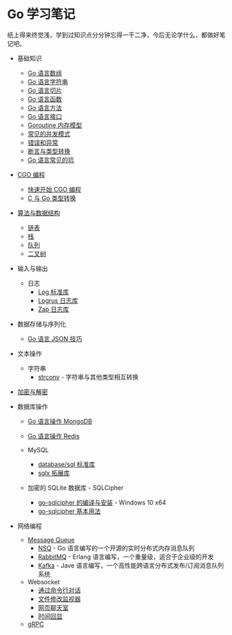 # Go 学习笔记

纸上得来终觉浅，学到过知识点分分钟忘得一干二净，今后无论学什么，都做好笔记吧。

- 基础知识
    - [Go 语言数组](base/array.md)
    - [Go 语言字符串](base/string.md)
    - [Go 语言切片](base/slice.md)
    - [Go 语言函数](base/func.md)
    - [Go 语言方法](base/method.md)
    - [Go 语言接口](base/interface.md)
    - [Goroutine 内存模型](base/goroutine.md)
    - [常见的并发模式](base/concurrent.md)
    - [错误和异常](base/error.md)
    - [断言与类型转换](base/assert.md)
    - [Go 语言常见的坑](base/note.md)

- [CGO 编程](cgo/README.md)
  - [快速开始 CGO 编程](cgo/quick/README.md)
  - [C 与 Go 类型转换](cgo/type/README.md)

- [算法与数据结构](algorithm/README.md)
  - [链表](algorithm/struct/link/README.md)
  - [栈](algorithm/struct/stack/README.md)
  - [队列](algorithm/struct/queue/README.md)
  - [二叉树](algorithm/struct/tree/README.md)

- 输入与输出
    - 日志
        - [Log 标准库](io/log/log.md)
        - [Logrus 日志库](io/log/logrus.md)
        - [Zap 日志库](io/log/zap.md)

- 数据存储与序列化
    - [Go 语言 JSON 技巧](storage/json/README.md)

- 文本操作
    - 字符串
        - [strconv](strings/strconv.md) - 字符串与其他类型相互转换

- [加密与解密](encrypt/README.md)

- 数据库操作
    - [Go 语言操作 MongoDB](database/mongo/mongo.md)
    - [Go 语言操作 Redis](database/redis/redis.md)

    - MySQL
        - [database/sql 标准库](database/mysql/sql.md)
        - [sqlx 拓展库](database/mysql/sqlx.md)

    - 加密的 SQLite 数据库 - SQLCipher
        - [go-sqlcipher 的编译与安装](database/sqlite3/sqlcipher/install.md) - Windows 10 x64
        - [go-sqlcipher 基本用法](database/sqlite3/sqlcipher/usage.md)

- 网络编程
    - [Message Queue](web/mq/README.md)
        - [NSQ](web/mq/nsq/README.md) - Go 语言编写的一个开源的实时分布式内存消息队列
        - [RabbitMQ](web/mq/rabbitmq/README.md) - Erlang 语言编写，一个重量级，适合于企业级的开发
        - [Kafka](web/mq/kafka/README.md) - Jave 语言编写，一个高性能跨语言分布式发布/订阅消息队列系统
    - Websocket
        - [通过命令行对话](web/websocket/c2s/README.md)
        - [文件修改监视器](web/websocket/watch/README.md)
        - [网页聊天室](web/websocket/chatroom/README.md)
        - [时间回显](web/websocket/echo/README.md)
    - [gRPC](web/grpc/README.md)
